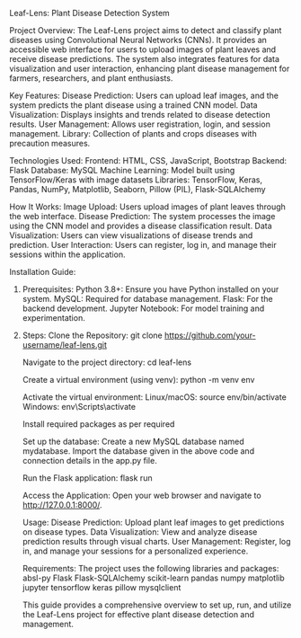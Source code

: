Leaf-Lens: Plant Disease Detection System

Project Overview:
The Leaf-Lens project aims to detect and classify plant diseases using Convolutional Neural Networks (CNNs). It provides an accessible web interface for users to upload images of plant leaves and receive disease predictions. The system also integrates features for data visualization and user interaction, enhancing plant disease management for farmers, researchers, and plant enthusiasts.

Key Features:
Disease Prediction: Users can upload leaf images, and the system predicts the plant disease using a trained CNN model.
Data Visualization: Displays insights and trends related to disease detection results.
User Management: Allows user registration, login, and session management.
Library: Collection of plants and crops diseases with precaution measures.

Technologies Used:
Frontend: HTML, CSS, JavaScript, Bootstrap
Backend: Flask
Database: MySQL
Machine Learning: Model built using TensorFlow/Keras with image datasets
Libraries: TensorFlow, Keras, Pandas, NumPy, Matplotlib, Seaborn, Pillow (PIL), Flask-SQLAlchemy

How It Works:
Image Upload: Users upload images of plant leaves through the web interface.
Disease Prediction: The system processes the image using the CNN model and provides a disease classification result.
Data Visualization: Users can view visualizations of disease trends and prediction.
User Interaction: Users can register, log in, and manage their sessions within the application.

Installation Guide:
1. Prerequisites:
    Python 3.8+: Ensure you have Python installed on your system.
    MySQL: Required for database management.
    Flask: For the backend development.
    Jupyter Notebook: For model training and experimentation.
2. Steps:
    Clone the Repository:
    git clone https://github.com/your-username/leaf-lens.git
   
    Navigate to the project directory:
    cd leaf-lens
   
    Create a virtual environment (using venv):
    python -m venv env
   
    Activate the virtual environment:
    Linux/macOS: source env/bin/activate
    Windows: env\Scripts\activate
   
    Install required packages as per required
   
    Set up the database:
    Create a new MySQL database named mydatabase. Import the database given in the above code and connection details in the app.py file.

    Run the Flask application:
    flask run

    Access the Application:
    Open your web browser and navigate to http://127.0.0.1:8000/.

    Usage:
    Disease Prediction: Upload plant leaf images to get predictions on disease types.
    Data Visualization: View and analyze disease prediction results through visual charts.
    User Management: Register, log in, and manage your sessions for a personalized experience.
    
    Requirements: The project uses the following libraries and packages:
    absl-py
    Flask
    Flask-SQLAlchemy
    scikit-learn
    pandas
    numpy
    matplotlib
    jupyter
    tensorflow
    keras
    pillow
    mysqlclient

    This guide provides a comprehensive overview to set up, run, and utilize the Leaf-Lens project for effective plant disease detection and management.
